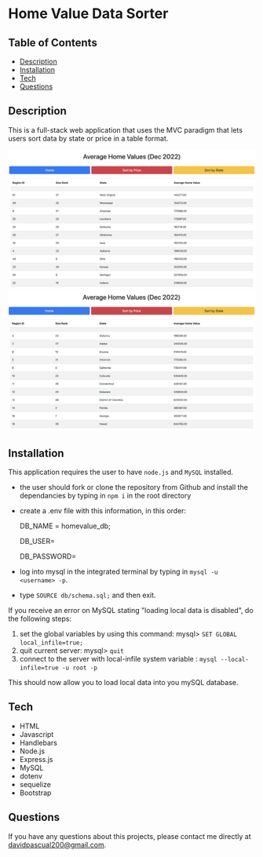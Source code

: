 # Home Value Data Sorter

## Table of Contents
* [Description](#Description)
* [Installation](#installation)
* [Tech](#Tech)
* [Questions](#questions)

## Description
This is a full-stack web application that uses the MVC paradigm that lets users sort data by state or price in a table format. 

![Screenshot of search results](./assets/homevalue-SS1.png)
![Screenshot of search results](./assets/homevalue-SS2.png)


## Installation
This application requires the user to have `node.js` and `MySQL` installed.
* the user should fork or clone the repository from Github and install the dependancies by typing in `npm i` in the root directory
* create a .env file with this information, in this order:

    DB_NAME = homevalue_db;

    DB_USER=

    DB_PASSWORD=

* log into mysql in the integrated terminal by typing in `mysql -u <username> -p`. 
* type `SOURCE db/schema.sql;` and then exit.

If you receive an error on MySQL stating "loading local data is disabled", do the following steps:
1. set the global variables by using this command: mysql> `SET GLOBAL local_infile=true;`
2. quit current server: mysql> `quit`
3. connect to the server with local-infile system variable :
`mysql --local-infile=true -u root -p`

This should now allow you to load local data into you mySQL database.

## Tech
* HTML
* Javascript
* Handlebars
* Node.js
* Express.js
* MySQL
* dotenv
* sequelize
* Bootstrap

## Questions
If you have any questions about this projects, please contact me directly at davidpascual200@gmail.com.


